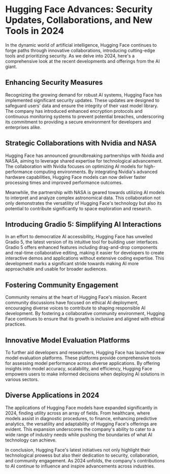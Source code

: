 # Hugging Face Advances: Security Updates, Collaborations, and New Tools in 2024

In the dynamic world of artificial intelligence, Hugging Face continues to forge paths through innovative collaborations, introducing cutting-edge tools and prioritizing security. As we delve into 2024, here's a comprehensive look at the recent developments and offerings from the AI giant.

## Enhancing Security Measures

Recognizing the growing demand for robust AI systems, Hugging Face has implemented significant security updates. These updates are designed to safeguard users' data and ensure the integrity of their vast model library. The company has introduced enhanced encryption protocols and continuous monitoring systems to prevent potential breaches, underscoring its commitment to providing a secure environment for developers and enterprises alike.

## Strategic Collaborations with Nvidia and NASA

Hugging Face has announced groundbreaking partnerships with Nvidia and NASA, aiming to leverage shared expertise for technological advancement. The collaboration with Nvidia focuses on optimizing AI models for high-performance computing environments. By integrating Nvidia's advanced hardware capabilities, Hugging Face models can now deliver faster processing times and improved performance outcomes.

Meanwhile, the partnership with NASA is geared towards utilizing AI models to interpret and analyze complex astronomical data. This collaboration not only demonstrates the versatility of Hugging Face's technology but also its potential to contribute significantly to space exploration and research.

## Introducing Gradio 5: Simplifying AI Interactions

In an effort to democratize AI accessibility, Hugging Face has unveiled Gradio 5, the latest version of its intuitive tool for building user interfaces. Gradio 5 offers enhanced features including drag-and-drop components and real-time collaborative editing, making it easier for developers to create interactive demos and applications without extensive coding expertise. This development marks a significant stride towards making AI more approachable and usable for broader audiences.

## Fostering Community Engagement

Community remains at the heart of Hugging Face's mission. Recent community discussions have focused on ethical AI deployment, encouraging diverse voices to contribute to shaping responsible AI development. By fostering a collaborative community environment, Hugging Face continues to ensure that its growth is inclusive and aligned with ethical practices.

## Innovative Model Evaluation Platforms

To further aid developers and researchers, Hugging Face has launched new model evaluation platforms. These platforms provide comprehensive tools for assessing model performance across diverse applications. By offering insights into model accuracy, scalability, and efficiency, Hugging Face empowers users to make informed decisions when deploying AI solutions in various sectors.

## Diverse Applications in 2024

The applications of Hugging Face models have expanded significantly in 2024, finding utility across an array of fields. From healthcare, where models assist in diagnostic procedures, to finance, enhancing predictive analytics, the versatility and adaptability of Hugging Face's offerings are evident. This expansion underscores the company's ability to cater to a wide range of industry needs while pushing the boundaries of what AI technology can achieve.

In conclusion, Hugging Face's latest initiatives not only highlight their technological prowess but also their dedication to security, collaboration, and community engagement. As 2024 unfolds, the company's contributions to AI continue to influence and inspire advancements across industries.